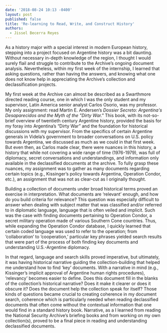 ```yaml
---
date: '2018-08-24 10:13 -0400'
layout: post
published: false
title: 'Re-learning to Read, Write, and Construct History'
authors:
  - Jissel Becerra Reyes
---
```

As a history major with a special interest in modern European history, stepping into a project focused on Argentine history was a bit daunting. Without necessary in-depth knowledge of the region, I thought I would surely flail and struggle to contribute to the Archive’s ongoing document analysis. Nevertheless, within my first week of the internship, I learned that asking questions, rather than having the answers, and knowing what one does not know help in appreciating the Archive’s collection and declassification projects.  

My first week at the Archive can almost be described as a Swarthmore directed reading course, one in which I was the only student and my supervisor, Latin America senior analyst Carlos Osorio, was my professor. My only assignment: read Martin E. Andersen’s _Dossier Secreto: Argentina's Desaparecidos and the Myth of the "Dirty War."_ This book, with its not-so-brief overview of twentieth century Argentine history, provided the basis for my foray into Argentina’s “Dirty War” and the foundation for historical discussions with my supervisor. From the specifics of certain Argentine generals in Videla’s government to broader conversations on U.S. policy towards Argentina, we discussed as much as we could in that first week. But even then, as Carlos made clear, there were nuances in this history, a history that while not covering a wide range of time (1976-1979), was full of diplomacy, secret conversations and understandings, and information only available in the declassified documents at the archive. To fully grasp these nuances, my assignment was to gather as many documents regarding certain topics (e.g., Kissinger’s policy towards Argentina, Operation Condor, etc.), an assignment that was not as clear-cut as I originally thought.  

Building a collection of documents under broad historical terms proved an exercise in interpretation. What documents are ‘relevant’ enough, and how do you build criteria for relevance? This question was especially difficult to answer when dealing with subject matter that was classified and/or referred to in diplomatic language, language that is often veiled and implicit. Such was the case with finding documents pertaining to Operation Condor, a secret military operation made of various Southern Cone countries. Thus, while expanding the Operation Condor database, I quickly learned that certain coded language was used to refer to the operation; from ‘collaboration’ to ‘cooperation,’ particular key phrases yielded search results that were part of the process of both finding key documents and understanding U.S.-Argentine diplomacy.

In that regard, language and search skills proved imperative, but ultimately, it was having historical narrative guiding the collection-building that helped me understand how to find ‘key’ documents. With a narrative in mind (e.g., Kissinger’s implicit approval of Argentine human rights procedures), ‘relevancy’ becomes easier to define. Does this document fill in the blanks of the collection’s historical narrative? Does it make it clearer or does it obscure it? Does the document help the collection speak for itself? Those kinds of questions became crucial to creating coherence in my document search, coherence which is particularly needed when reading declassified documents that often come without the contextual information that one would find in a standard history book. Narrative, as a I learned from reading the National Security Archive’s briefing books and from working on my own collection(s), proved to be a final piece in reading and understanding declassified documents.
